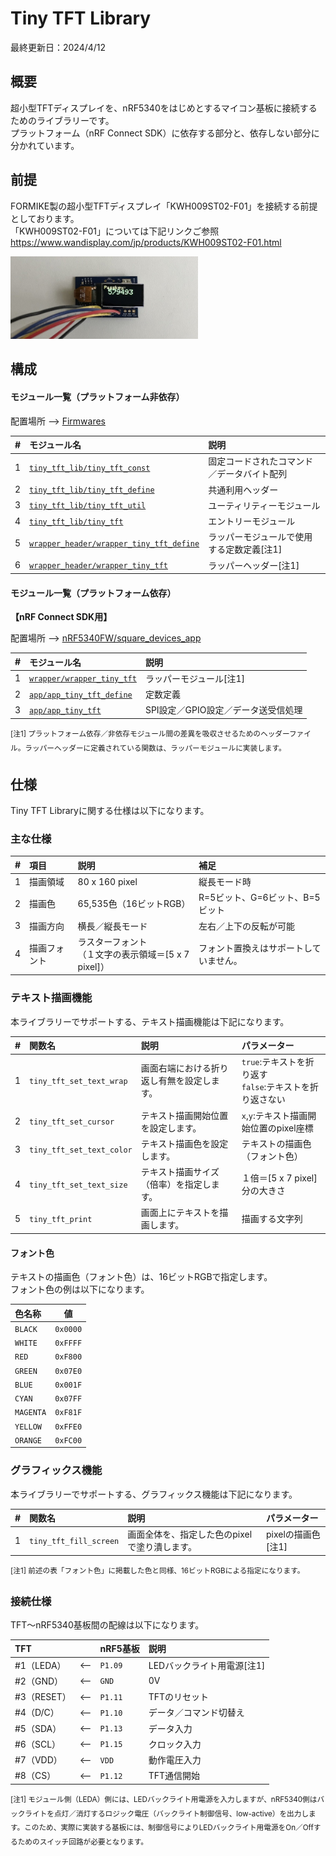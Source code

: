 # Tiny TFT Library

最終更新日：2024/4/12

## 概要
超小型TFTディスプレイを、nRF5340をはじめとするマイコン基板に接続するためのライブラリーです。<br>
プラットフォーム（nRF Connect SDK）に依存する部分と、依存しない部分に分かれています。

## 前提

FORMIKE製の超小型TFTディスプレイ「KWH009ST02-F01」を接続する前提としております。<br>
「KWH009ST02-F01」については下記リンクご参照<br>
https://www.wandisplay.com/jp/products/KWH009ST02-F01.html

<img src="../../Markdowns/Hardwares/images/BOARD_02.jpg" width="300">

## 構成

#### モジュール一覧（プラットフォーム非依存）

配置場所 --> [Firmwares](../../Firmwares)

|#|モジュール名|説明|
|:---:|:---|:---|
|1|[`tiny_tft_lib/tiny_tft_const`](../../Firmwares/tiny_tft_lib/tiny_tft_const.c)|固定コードされたコマンド／データバイト配列|
|2|[`tiny_tft_lib/tiny_tft_define`](../../Firmwares/tiny_tft_lib/tiny_tft_define.h)|共通利用ヘッダー|
|3|[`tiny_tft_lib/tiny_tft_util`](../../Firmwares/tiny_tft_lib/tiny_tft_util.c)|ユーティリティーモジュール|
|4|[`tiny_tft_lib/tiny_tft`](../../Firmwares/tiny_tft_lib/tiny_tft.c)|エントリーモジュール|
|5|[`wrapper_header/wrapper_tiny_tft_define`](../../Firmwares/wrapper_header/wrapper_tiny_tft_define.h)|ラッパーモジュールで使用する定数定義[注1]|
|6|[`wrapper_header/wrapper_tiny_tft`](../../Firmwares/wrapper_header/wrapper_tiny_tft.h)|ラッパーヘッダー[注1]|

#### モジュール一覧（プラットフォーム依存）

<b>【nRF Connect SDK用】</b>

配置場所 --> [nRF5340FW/square_devices_app](../../nRF5340FW/square_devices_app)

|#|モジュール名|説明|
|:---:|:---|:---|
|1|[`wrapper/wrapper_tiny_tft`](../../nRF5340FW/square_devices_app/wrapper/wrapper_tiny_tft.c)|ラッパーモジュール[注1]|
|2|[`app/app_tiny_tft_define`](../../nRF5340FW/square_devices_app/app/app_tiny_tft_define.h)|定数定義|
|3|[`app/app_tiny_tft`](../../nRF5340FW/square_devices_app/app/app_tiny_tft.c)|SPI設定／GPIO設定／データ送受信処理|

<sup>
[注1] プラットフォーム依存／非依存モジュール間の差異を吸収させるためのヘッダーファイル。ラッパーヘッダーに定義されている関数は、ラッパーモジュールに実装します。
</sup>

## 仕様
Tiny TFT Libraryに関する仕様は以下になります。

### 主な仕様

|#|項目|説明|補足|
|:---:|:---|:---|:---|
|1|描画領域|80 x 160 pixel|縦長モード時|
|2|描画色|65,535色（16ビットRGB）|R=5ビット、G=6ビット、B=5ビット|
|3|描画方向|横長／縦長モード|左右／上下の反転が可能|
|4|描画フォント|ラスターフォント<br>（１文字の表示領域＝[5 x 7 pixel]）|フォント置換えはサポートしていません。|

### テキスト描画機能
本ライブラリーでサポートする、テキスト描画機能は下記になります。

|#|関数名|説明|パラメーター|
|:---:|:---|:---|:---|
|1|`tiny_tft_set_text_wrap`|画面右端における折り返し有無を設定します。|`true`:テキストを折り返す<br>`false`:テキストを折り返さない|
|2|`tiny_tft_set_cursor`|テキスト描画開始位置を設定します。|`x`,`y`:テキスト描画開始位置のpixel座標|
|3|`tiny_tft_set_text_color`|テキスト描画色を設定します。|テキストの描画色（フォント色）|
|4|`tiny_tft_set_text_size`|テキスト描画サイズ（倍率）を指定します。|１倍＝[5 x 7 pixel]分の大きさ|
|5|`tiny_tft_print`|画面上にテキストを描画します。|描画する文字列|

#### フォント色
テキストの描画色（フォント色）は、16ビットRGBで指定します。<br>
フォント色の例は以下になります。

|色名称|値|
|:---|:---:|
|`BLACK`|`0x0000`|
|`WHITE`|`0xFFFF`|
|`RED`|`0xF800`|
|`GREEN`|`0x07E0`|
|`BLUE`|`0x001F`|
|`CYAN`|`0x07FF`|
|`MAGENTA`|`0xF81F`|
|`YELLOW`|`0xFFE0`|
|`ORANGE`|`0xFC00`|

### グラフィックス機能
本ライブラリーでサポートする、グラフィックス機能は下記になります。

|#|関数名|説明|パラメーター|
|:---:|:---|:---|:---|
|1|`tiny_tft_fill_screen`|画面全体を、指定した色のpixelで塗り潰します。|pixelの描画色[注1]|

<sup>
[注1] 前述の表「フォント色」に掲載した色と同様、16ビットRGBによる指定になります。
</sup>

### 接続仕様

TFT〜nRF5340基板間の配線は以下になります。

|TFT||nRF5基板|説明|
|:--|:--:|:--|:--|
|#1（LEDA）|<--|`P1.09`|LEDバックライト用電源[注1]|
|#2（GND）|<--|`GND`|0V|
|#3（RESET）|<--|`P1.11`|TFTのリセット|
|#4（D/C）|<--|`P1.10`|データ／コマンド切替え|
|#5（SDA）|<--|`P1.13`|データ入力|
|#6（SCL）|<--|`P1.15`|クロック入力|
|#7（VDD）|<--|`VDD`|動作電圧入力|
|#8（CS）|<--|`P1.12`|TFT通信開始|

<sup>
[注1] モジュール側（LEDA）側には、LEDバックライト用電源を入力しますが、nRF5340側はバックライトを点灯／消灯するロジック電圧（バックライト制御信号、low-active）を出力します。このため、実際に実装する基板には、制御信号によりLEDバックライト用電源をOn／Offするためのスイッチ回路が必要となります。
</sup>
